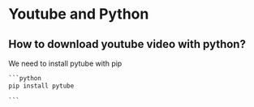 # Youtube and Python

## How to download youtube video with python?

We need to install pytube with pip

`````python
```python
pip install pytube

```
